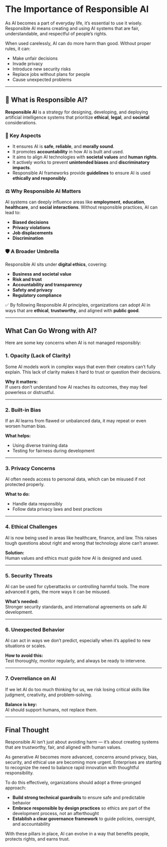 # The Importance of Responsible AI

As AI becomes a part of everyday life, it’s essential to use it wisely. Responsible AI means creating and using AI systems that are fair, understandable, and respectful of people’s rights.

When used carelessly, AI can do more harm than good. Without proper rules, it can:

- Make unfair decisions
- Invade privacy
- Introduce new security risks
- Replace jobs without plans for people
- Cause unexpected problems

---

## 🤖 What is Responsible AI?

**Responsible AI** is a strategy for designing, developing, and deploying artificial intelligence systems that prioritize **ethical**, **legal**, and **societal** considerations.


### 🌟 Key Aspects

- It ensures AI is **safe**, **reliable**, and **morally sound**.
- It promotes **accountability** in how AI is built and used.
- It aims to align AI technologies with **societal values** and **human rights**.
- It actively works to prevent **unintended biases** and **discriminatory impacts**.
- Responsible AI frameworks provide **guidelines** to ensure AI is used **ethically and responsibly**.

### ⚖️ Why Responsible AI Matters

AI systems can deeply influence areas like **employment**, **education**, **healthcare**, and **social interactions**. Without responsible practices, AI can lead to:
- **Biased decisions**
- **Privacy violations**
- **Job displacements**
- **Discrimination**

### 🛡️ A Broader Umbrella

Responsible AI sits under **digital ethics**, covering:
- **Business and societal value**
- **Risk and trust**
- **Accountability and transparency**
- **Safety and privacy**
- **Regulatory compliance**

✅ By following Responsible AI principles, organizations can adopt AI in ways that are **ethical**, **trustworthy**, and aligned with **public good**.


---

## What Can Go Wrong with AI?

Here are some key concerns when AI is not managed responsibly:

### 1. Opacity (Lack of Clarity)

Some AI models work in complex ways that even their creators can’t fully explain. This lack of clarity makes it hard to trust or question their decisions.

**Why it matters:**  
If users don’t understand how AI reaches its outcomes, they may feel powerless or distrustful.

---

### 2. Built-in Bias

If an AI learns from flawed or unbalanced data, it may repeat or even worsen human bias.

**What helps:**
- Using diverse training data
- Testing for fairness during development

---

### 3. Privacy Concerns

AI often needs access to personal data, which can be misused if not protected properly.

**What to do:**
- Handle data responsibly
- Follow data privacy laws and best practices

---

### 4. Ethical Challenges

AI is now being used in areas like healthcare, finance, and law. This raises tough questions about right and wrong that technology alone can’t answer.

**Solution:**  
Human values and ethics must guide how AI is designed and used.

---

### 5. Security Threats

AI can be used for cyberattacks or controlling harmful tools. The more advanced it gets, the more ways it can be misused.

**What’s needed:**  
Stronger security standards, and international agreements on safe AI development.

---

### 6. Unexpected Behavior

AI can act in ways we don’t predict, especially when it’s applied to new situations or scales.

**How to avoid this:**  
Test thoroughly, monitor regularly, and always be ready to intervene.

---

### 7. Overreliance on AI

If we let AI do too much thinking for us, we risk losing critical skills like judgment, creativity, and problem-solving.

**Balance is key:**  
AI should support humans, not replace them.

---

## Final Thought

Responsible AI isn’t just about avoiding harm — it’s about creating systems that are trustworthy, fair, and aligned with human values.

As generative AI becomes more advanced, concerns around privacy, bias, security, and ethical use are becoming more urgent. Enterprises are starting to recognize the need to balance rapid innovation with thoughtful responsibility.

To do this effectively, organizations should adopt a three-pronged approach:

- **Build strong technical guardrails** to ensure safe and predictable behavior  
- **Embrace responsible by design practices** so ethics are part of the development process, not an afterthought  
- **Establish a clear governance framework** to guide policies, oversight, and accountability

With these pillars in place, AI can evolve in a way that benefits people, protects rights, and earns trust.
